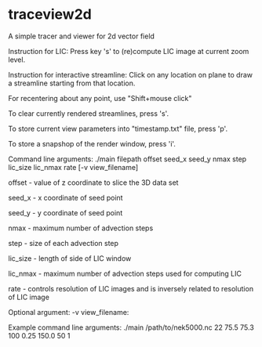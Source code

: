 # traceview2d
A simple tracer and viewer for 2d vector field

Instruction for LIC: Press key 's' to (re)compute LIC image at current zoom level.

Instruction for interactive streamline: Click on any location on plane to draw a streamline starting from that location.

For recentering about any point, use "Shift+mouse click"

To clear currently rendered streamlines, press 's'.

To store current view parameters into "timestamp.txt" file, press 'p'.

To store a snapshop of the render window, press 'i'.

Command line arguments:
./main filepath offset seed_x seed_y nmax step lic_size lic_nmax rate [-v view_filename] 

offset - value of z coordinate to slice the 3D data set

seed_x - x coordinate of seed point

seed_y - y coordinate of seed point

nmax - maximum number of advection steps

step - size of each advection step

lic_size - length of side of LIC window

lic_nmax - maximum number of advection steps used for computing LIC

rate - controls resolution of LIC images and is inversely related to resolution of LIC image

Optional argument:
-v view_filename: 


Example command line arguments:
./main /path/to/nek5000.nc 22 75.5 75.3 100 0.25 150.0 50 1